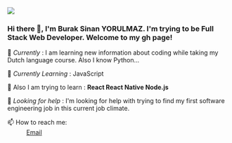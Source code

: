 <img src="https://businan.github.io/image/image.png">
 
### Hi there 👋, I'm Burak Sinan YORULMAZ. I'm trying to be Full Stack Web Developer. Welcome to my gh page! <br>
 
🔭 *Currently* :  I am learning new information about coding while taking my Dutch language course. Also I know Python... <br>

 
🌱 *Currently Learning* : JavaScript <br>

👯 Also I am trying to learn : **React React Native Node.js**

🤔 *Looking for help* : I'm looking for help with trying to find my first software engineering job in this current job climate.<br>

📫 How to reach me: <br>
&nbsp;&nbsp;&nbsp;&nbsp;&nbsp;&nbsp;&nbsp;&nbsp;&nbsp;&nbsp; [Email](yorulmazburaksinan@gmail.com)
